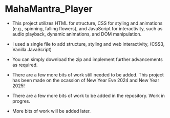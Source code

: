 # MahaMantra_Player

- This project utilizes HTML for structure, CSS for styling and animations (e.g., spinning, falling flowers), and JavaScript for interactivity, such as audio playback, dynamic animations, and DOM manipulation.

- I used a single file to add structure, styling and web interactivity, (CSS3, Vanilla JavaScript)
  
- You can simply download the zip and implement further advancements as required.  

- There are a few more bits of work still needed to be added. This project has been made on the ocassion of New Year Eve 2024 and New Year 2025!

- There are a few more bits of work to be added in the repository. Work in progres.   
- More bits of work will be added later. 
  
